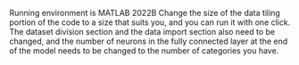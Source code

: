 Running environment is MATLAB 2022B
Change the size of the data tiling portion of the code to a size that suits you, and you can run it with one click. The dataset division section and the data import section also need to be changed, and the number of neurons in the fully connected layer at the end of the model needs to be changed to the number of categories you have.
